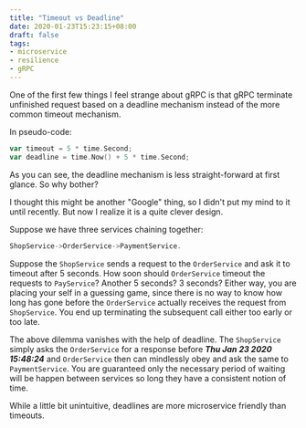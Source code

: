 ```yaml
---
title: "Timeout vs Deadline"
date: 2020-01-23T15:23:15+08:00
draft: false
tags:
- microservice
- resilience
- gRPC
---
```


One of the first few things I feel strange about gRPC is that gRPC terminate unfinished request based on a deadline mechanism instead of the more common timeout mechanism.

In pseudo-code:
```go
var timeout = 5 * time.Second;
var deadline = time.Now() + 5 * time.Second;
```
As you can see, the deadline mechanism is less straight-forward at first glance. So why bother?

I thought this might be another "Google" thing, so I didn't put my mind to it until recently. But now I realize it is a quite clever design.

Suppose we have three services chaining together:

```js
ShopService->OrderService->PaymentService.
```

Suppose the `ShopService` sends a request to the `OrderService` and ask it to timeout after 5 seconds. How soon should `OrderService` timeout the requests to `PayService`? Another 5 seconds? 3 seconds? Either way, you are placing your self in a guessing game, since there is no way to know how long has gone before the `OrderService` actually receives the request from `ShopService`. You end up terminating the subsequent call either too early or too late.

The above dilemma vanishes with the help of deadline.  The `ShopService` simply asks the `OrderService` for a response before ***Thu Jan 23 2020 15:48:24*** and `OrderService` then can mindlessly obey and ask the same to `PaymentService`. You are guaranteed only the necessary period of waiting will be happen between services so long they have a consistent notion of time.

While a little bit unintuitive, deadlines are more microservice friendly than timeouts.







